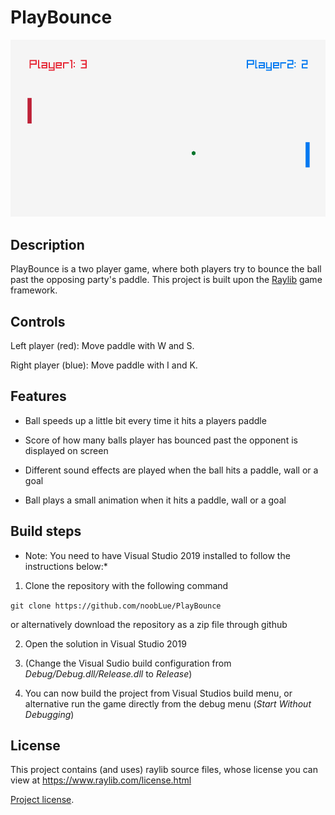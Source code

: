 # PlayBounce

 ![Gameplay](https://github.com/noobLue/PlayBounce/blob/master/misc/PlayBounce.gif?raw=true)

## Description

PlayBounce is a two player game, where both players try to bounce the ball past the opposing party's paddle. This project is built upon the [Raylib](https://github.com/raysan5/raylib) game framework. 

## Controls

Left player (red): Move paddle with W and S.

Right player (blue): Move paddle with I and K.


## Features

- Ball speeds up a little bit every time it hits a players paddle

- Score of how many balls player has bounced past the opponent is displayed on screen

- Different sound effects are played when the ball hits a paddle, wall or a goal

- Ball plays a small animation when it hits a paddle, wall or a goal


## Build steps

* Note: You need to have Visual Studio 2019 installed to follow the instructions below:*


1. Clone the repository with the following command

``` git clone https://github.com/noobLue/PlayBounce ```

or alternatively download the repository as a zip file through github

2. Open the solution in Visual Studio 2019

3. (Change the Visual Sudio build configuration from *Debug/Debug.dll/Release.dll* to *Release*)

4. You can now build the project from Visual Studios build menu, or alternative run the game directly from the debug menu (*Start Without Debugging*)

## License 	

This project contains (and uses) raylib source files, whose license you can view at https://www.raylib.com/license.html

[Project license](https://raw.githubusercontent.com/noobLue/PlayBounce/master/LICENSE.txt).